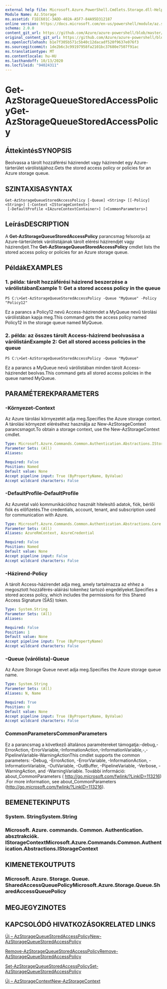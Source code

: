 ```yaml
---
external help file: Microsoft.Azure.PowerShell.Cmdlets.Storage.dll-Help.xml
Module Name: Az.Storage
ms.assetid: F1EC601C-3ADD-402A-A5F7-84A95D312187
online version: https://docs.microsoft.com/en-us/powershell/module/az.storage/get-azstoragequeuestoredaccesspolicy
schema: 2.0.0
content_git_url: https://github.com/Azure/azure-powershell/blob/master/src/Storage/Storage.Management/help/Get-AzStorageQueueStoredAccessPolicy.md
original_content_git_url: https://github.com/Azure/azure-powershell/blob/master/src/Storage/Storage.Management/help/Get-AzStorageQueueStoredAccessPolicy.md
ms.openlocfilehash: b1e7f305b571c5b40c12dacadf520f9637e076f3
ms.sourcegitcommit: 1de2b6c3c99197958fa2101bc37680e7507f91ac
ms.translationtype: MT
ms.contentlocale: hu-HU
ms.lasthandoff: 10/13/2020
ms.locfileid: "94024311"
---
```

# <span data-ttu-id="61212-101">Get-AzStorageQueueStoredAccessPolicy</span><span class="sxs-lookup"><span data-stu-id="61212-101">Get-AzStorageQueueStoredAccessPolicy</span></span>

## <span data-ttu-id="61212-102">Áttekintés</span><span class="sxs-lookup"><span data-stu-id="61212-102">SYNOPSIS</span></span>
<span data-ttu-id="61212-103">Beolvassa a tárolt hozzáférési házirendet vagy házirendet egy Azure-tárterület várólistájához.</span><span class="sxs-lookup"><span data-stu-id="61212-103">Gets the stored access policy or policies for an Azure storage queue.</span></span>

## <span data-ttu-id="61212-104">SZINTAXISA</span><span class="sxs-lookup"><span data-stu-id="61212-104">SYNTAX</span></span>

```
Get-AzStorageQueueStoredAccessPolicy [-Queue] <String> [[-Policy] <String>] [-Context <IStorageContext>]
 [-DefaultProfile <IAzureContextContainer>] [<CommonParameters>]
```

## <span data-ttu-id="61212-105">Leírás</span><span class="sxs-lookup"><span data-stu-id="61212-105">DESCRIPTION</span></span>
<span data-ttu-id="61212-106">A **Get-AzStorageQueueStoredAccessPolicy** parancsmag felsorolja az Azure-tárterületek várólistájának tárolt elérési házirendjét vagy házirendjeit.</span><span class="sxs-lookup"><span data-stu-id="61212-106">The **Get-AzStorageQueueStoredAccessPolicy** cmdlet lists the stored access policy or policies for an Azure storage queue.</span></span>

## <span data-ttu-id="61212-107">Példák</span><span class="sxs-lookup"><span data-stu-id="61212-107">EXAMPLES</span></span>

### <span data-ttu-id="61212-108">1. példa: tárolt hozzáférési házirend beszerzése a várólistában</span><span class="sxs-lookup"><span data-stu-id="61212-108">Example 1: Get a stored access policy in the queue</span></span>
```
PS C:\>Get-AzStorageQueueStoredAccessPolicy -Queue "MyQueue" -Policy "Policy12"
```

<span data-ttu-id="61212-109">Ez a parancs a Policy12 nevű Access-házirendet a MyQueue nevű tárolási várólistában kapja meg.</span><span class="sxs-lookup"><span data-stu-id="61212-109">This command gets the access policy named Policy12 in the storage queue named MyQueue.</span></span>

### <span data-ttu-id="61212-110">2. példa: az összes tárolt Access-házirend beolvasása a várólistán</span><span class="sxs-lookup"><span data-stu-id="61212-110">Example 2: Get all stored access policies in the queue</span></span>
```
PS C:\>Get-AzStorageQueueStoredAccessPolicy -Queue "MyQueue"
```

<span data-ttu-id="61212-111">Ez a parancs a MyQueue nevű várólistában minden tárolt Access-házirendet beolvas.</span><span class="sxs-lookup"><span data-stu-id="61212-111">This command gets all stored access policies in the queue named MyQueue.</span></span>

## <span data-ttu-id="61212-112">PARAMÉTEREK</span><span class="sxs-lookup"><span data-stu-id="61212-112">PARAMETERS</span></span>

### <span data-ttu-id="61212-113">-Környezet</span><span class="sxs-lookup"><span data-stu-id="61212-113">-Context</span></span>
<span data-ttu-id="61212-114">Az Azure tárolási környezetét adja meg.</span><span class="sxs-lookup"><span data-stu-id="61212-114">Specifies the Azure storage context.</span></span>
<span data-ttu-id="61212-115">A tárolási környezet eléréséhez használja az New-AzStorageContext parancsmagot.</span><span class="sxs-lookup"><span data-stu-id="61212-115">To obtain a storage context, use the New-AzStorageContext cmdlet.</span></span>

```yaml
Type: Microsoft.Azure.Commands.Common.Authentication.Abstractions.IStorageContext
Parameter Sets: (All)
Aliases:

Required: False
Position: Named
Default value: None
Accept pipeline input: True (ByPropertyName, ByValue)
Accept wildcard characters: False
```

### <span data-ttu-id="61212-116">-DefaultProfile</span><span class="sxs-lookup"><span data-stu-id="61212-116">-DefaultProfile</span></span>
<span data-ttu-id="61212-117">Az Azuretal való kommunikációhoz használt hitelesítő adatok, fiók, bérlői fiók és előfizetés.</span><span class="sxs-lookup"><span data-stu-id="61212-117">The credentials, account, tenant, and subscription used for communication with Azure.</span></span>

```yaml
Type: Microsoft.Azure.Commands.Common.Authentication.Abstractions.Core.IAzureContextContainer
Parameter Sets: (All)
Aliases: AzureRmContext, AzureCredential

Required: False
Position: Named
Default value: None
Accept pipeline input: False
Accept wildcard characters: False
```

### <span data-ttu-id="61212-118">-Házirend</span><span class="sxs-lookup"><span data-stu-id="61212-118">-Policy</span></span>
<span data-ttu-id="61212-119">A tárolt Access-házirendet adja meg, amely tartalmazza az ehhez a megosztott hozzáférés-aláírási tokenhez tartozó engedélyeket.</span><span class="sxs-lookup"><span data-stu-id="61212-119">Specifies a stored access policy, which includes the permissions for this Shared Access Signature (SAS) token.</span></span>

```yaml
Type: System.String
Parameter Sets: (All)
Aliases:

Required: False
Position: 1
Default value: None
Accept pipeline input: True (ByPropertyName)
Accept wildcard characters: False
```

### <span data-ttu-id="61212-120">-Queue (várólista)</span><span class="sxs-lookup"><span data-stu-id="61212-120">-Queue</span></span>
<span data-ttu-id="61212-121">Az Azure Storage Queue nevet adja meg.</span><span class="sxs-lookup"><span data-stu-id="61212-121">Specifies the Azure storage queue name.</span></span>

```yaml
Type: System.String
Parameter Sets: (All)
Aliases: N, Name

Required: True
Position: 0
Default value: None
Accept pipeline input: True (ByPropertyName, ByValue)
Accept wildcard characters: False
```

### <span data-ttu-id="61212-122">CommonParameters</span><span class="sxs-lookup"><span data-stu-id="61212-122">CommonParameters</span></span>
<span data-ttu-id="61212-123">Ez a parancsmag a következő általános paramétereket támogatja:-debug,-ErrorAction,-ErrorVariable,-InformationAction,-InformationVariable,-,-PipelineVariable-WarningAction</span><span class="sxs-lookup"><span data-stu-id="61212-123">This cmdlet supports the common parameters: -Debug, -ErrorAction, -ErrorVariable, -InformationAction, -InformationVariable, -OutVariable, -OutBuffer, -PipelineVariable, -Verbose, -WarningAction, and -WarningVariable.</span></span> <span data-ttu-id="61212-124">További információ: about_CommonParameters ( http://go.microsoft.com/fwlink/?LinkID=113216) .</span><span class="sxs-lookup"><span data-stu-id="61212-124">For more information, see about_CommonParameters (http://go.microsoft.com/fwlink/?LinkID=113216).</span></span>

## <span data-ttu-id="61212-125">BEMENETEK</span><span class="sxs-lookup"><span data-stu-id="61212-125">INPUTS</span></span>

### <span data-ttu-id="61212-126">System. String</span><span class="sxs-lookup"><span data-stu-id="61212-126">System.String</span></span>

### <span data-ttu-id="61212-127">Microsoft. Azure. commands. Common. Authentication. absztrakciók. IStorageContext</span><span class="sxs-lookup"><span data-stu-id="61212-127">Microsoft.Azure.Commands.Common.Authentication.Abstractions.IStorageContext</span></span>

## <span data-ttu-id="61212-128">KIMENETEK</span><span class="sxs-lookup"><span data-stu-id="61212-128">OUTPUTS</span></span>

### <span data-ttu-id="61212-129">Microsoft. Azure. Storage. Queue. SharedAccessQueuePolicy</span><span class="sxs-lookup"><span data-stu-id="61212-129">Microsoft.Azure.Storage.Queue.SharedAccessQueuePolicy</span></span>

## <span data-ttu-id="61212-130">MEGJEGYZI</span><span class="sxs-lookup"><span data-stu-id="61212-130">NOTES</span></span>

## <span data-ttu-id="61212-131">KAPCSOLÓDÓ HIVATKOZÁSOK</span><span class="sxs-lookup"><span data-stu-id="61212-131">RELATED LINKS</span></span>

[<span data-ttu-id="61212-132">Új – AzStorageQueueStoredAccessPolicy</span><span class="sxs-lookup"><span data-stu-id="61212-132">New-AzStorageQueueStoredAccessPolicy</span></span>](./New-AzStorageQueueStoredAccessPolicy.md)

[<span data-ttu-id="61212-133">Remove-AzStorageQueueStoredAccessPolicy</span><span class="sxs-lookup"><span data-stu-id="61212-133">Remove-AzStorageQueueStoredAccessPolicy</span></span>](./Remove-AzStorageQueueStoredAccessPolicy.md)

[<span data-ttu-id="61212-134">Set-AzStorageQueueStoredAccessPolicy</span><span class="sxs-lookup"><span data-stu-id="61212-134">Set-AzStorageQueueStoredAccessPolicy</span></span>](./Set-AzStorageQueueStoredAccessPolicy.md)

[<span data-ttu-id="61212-135">Új – AzStorageContext</span><span class="sxs-lookup"><span data-stu-id="61212-135">New-AzStorageContext</span></span>](./New-AzStorageContext.md)


